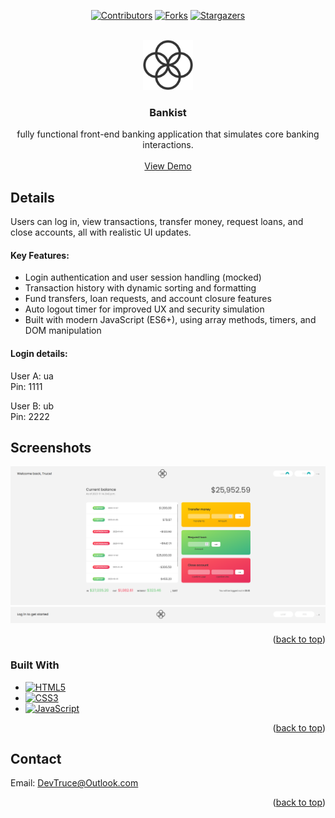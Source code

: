 <a id="readme-top"></a>

<div align="center">

[![Contributors][contributors-icon]][contributors-link]
[![Forks][forks-icon]][forks-link]
[![Stargazers][stars-icon]][stars-link]

</div>

<!-- PROJECT LOGO -->
<br />
<div align="center">
  <a href="https://github.com/DevTruce/bankist">
    <img src="src/imgs/logo.png" alt="Logo" width="80" height="80">
  </a>

<h3 align="center">Bankist</h3>

  <p align="center">
    fully functional front-end banking application that simulates core banking interactions.
    <br />
    <br />
    <a href="https://devtruce.github.io/bankist/" target="_blank">View Demo</a>
  </p>
</div>

<!-- ABOUT THE PROJECT -->

## Details
Users can log in, view transactions, transfer money, request loans, and close accounts, all with realistic UI updates.

#### Key Features: 
- Login authentication and user session handling (mocked)
- Transaction history with dynamic sorting and formatting
- Fund transfers, loan requests, and account closure features
- Auto logout timer for improved UX and security simulation
- Built with modern JavaScript (ES6+), using array methods, timers, and DOM manipulation

#### Login details:
User A: ua<br>
Pin: 1111

User B: ub<Br>
Pin: 2222

## Screenshots



[![Bankist Home][product-screenshot2]](product-link)
[![Bankist Login][product-screenshot1]](product-link)

<p align="right">(<a href="#readme-top">back to top</a>)</p>

### Built With

- [![HTML5][html5-icon]][html5-link]
- [![CSS3][css3-icon]][css3-link]
- [![JavaScript][JavaScript-icon]][JavaScript-link]

<p align="right">(<a href="#readme-top">back to top</a>)</p>

<!-- CONTACT -->

## Contact

Email: [DevTruce@Outlook.com]()

<p align="right">(<a href="#readme-top">back to top</a>)</p>

<!-- #### MARKDOWN LINKS & IMAGES #### -->

<!-- ## GitHub ##-->
<!-- links -->

[contributors-link]: https://github.com/DevTruce/bankist/graphs/contributors
[forks-link]: https://github.com/DevTruce/bankist/network/members
[stars-link]: https://github.com/DevTruce/bankist/stargazers

<!-- icons -->

[contributors-icon]: https://img.shields.io/github/contributors/DevTruce/bankist.svg?style=for-the-badge
[forks-icon]: https://img.shields.io/github/forks/DevTruce/bankist.svg?style=for-the-badge
[stars-icon]: https://img.shields.io/github/stars/DevTruce/bankist.svg?style=for-the-badge

<!-- ## Project ## -->

[product-screenshot1]: src/imgs/1.png
[product-screenshot2]: src/imgs/2.png
[product-link]: https://devtruce.github.io/bankist/

<!-- ## Tech & Tools ## -->
<!-- links -->

[html5-link]: https://html-icon/
[css3-link]: https://css3-icon/
[javascript-link]: https://www.javascript-icon/

<!-- icons -->

[html5-icon]: https://img.shields.io/badge/HTML5-orange?style=for-the-badge&logo=html5&logoColor=white
[css3-icon]: https://img.shields.io/badge/CSS3-blue?style=for-the-badge&logo=CSS3&logoColor=white
[javascript-icon]: https://img.shields.io/badge/Javascript-FCE22A?style=for-the-badge&logo=javascript&logoColor=black
